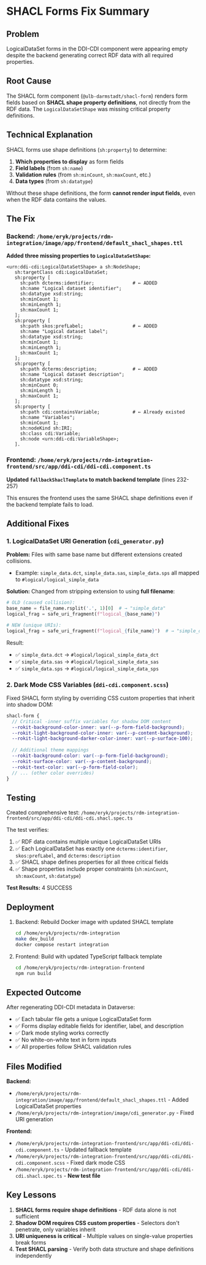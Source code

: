 # SHACL Forms Fix Summary

## Problem
LogicalDataSet forms in the DDI-CDI component were appearing empty despite the backend generating correct RDF data with all required properties.

## Root Cause
The SHACL form component (`@ulb-darmstadt/shacl-form`) renders form fields based on **SHACL shape property definitions**, not directly from the RDF data. The `LogicalDataSetShape` was missing critical property definitions.

## Technical Explanation
SHACL forms use shape definitions (`sh:property`) to determine:
1. **Which properties to display** as form fields
2. **Field labels** (from `sh:name`)
3. **Validation rules** (from `sh:minCount`, `sh:maxCount`, etc.)
4. **Data types** (from `sh:datatype`)

Without these shape definitions, the form **cannot render input fields**, even when the RDF data contains the values.

## The Fix

### Backend: `/home/eryk/projects/rdm-integration/image/app/frontend/default_shacl_shapes.ttl`

**Added three missing properties to `LogicalDataSetShape`:**

```turtle
<urn:ddi-cdi:LogicalDataSetShape> a sh:NodeShape;
   sh:targetClass cdi:LogicalDataSet;
   sh:property [
     sh:path dcterms:identifier;              # ← ADDED
     sh:name "Logical dataset identifier";
     sh:datatype xsd:string;
     sh:minCount 1;
     sh:minLength 1;
     sh:maxCount 1;
   ];
   sh:property [
     sh:path skos:prefLabel;                  # ← ADDED
     sh:name "Logical dataset label";
     sh:datatype xsd:string;
     sh:minCount 1;
     sh:minLength 1;
     sh:maxCount 1;
   ];
   sh:property [
     sh:path dcterms:description;             # ← ADDED
     sh:name "Logical dataset description";
     sh:datatype xsd:string;
     sh:minCount 0;
     sh:minLength 1;
     sh:maxCount 1;
   ];
   sh:property [
     sh:path cdi:containsVariable;            # ← Already existed
     sh:name "Variables";
     sh:minCount 1;
     sh:nodeKind sh:IRI;
     sh:class cdi:Variable;
     sh:node <urn:ddi-cdi:VariableShape>;
   ].
```

### Frontend: `/home/eryk/projects/rdm-integration-frontend/src/app/ddi-cdi/ddi-cdi.component.ts`

**Updated `fallbackShaclTemplate` to match backend template** (lines 232-257)

This ensures the frontend uses the same SHACL shape definitions even if the backend template fails to load.

## Additional Fixes

### 1. LogicalDataSet URI Generation (`cdi_generator.py`)
**Problem:** Files with same base name but different extensions created collisions.
- Example: `simple_data.dct`, `simple_data.sas`, `simple_data.sps` all mapped to `#logical/logical_simple_data`

**Solution:** Changed from stripping extension to using **full filename**:
```python
# OLD (caused collision):
base_name = file_name.rsplit('.', 1)[0]  # → "simple_data"
logical_frag = safe_uri_fragment(f"logical_{base_name}")

# NEW (unique URIs):
logical_frag = safe_uri_fragment(f"logical_{file_name}")  # → "simple_data_dct", "simple_data_sas", etc.
```

Result:
- ✅ `simple_data.dct` → `#logical/logical_simple_data_dct`
- ✅ `simple_data.sas` → `#logical/logical_simple_data_sas`
- ✅ `simple_data.sps` → `#logical/logical_simple_data_sps`

### 2. Dark Mode CSS Variables (`ddi-cdi.component.scss`)
Fixed SHACL form styling by overriding CSS custom properties that inherit into shadow DOM:

```scss
shacl-form {
  // Critical -inner suffix variables for shadow DOM content
  --rokit-background-color-inner: var(--p-form-field-background);
  --rokit-light-background-color-inner: var(--p-content-background);
  --rokit-light-background-darker-color-inner: var(--p-surface-100);
  
  // Additional theme mappings
  --rokit-background-color: var(--p-form-field-background);
  --rokit-surface-color: var(--p-content-background);
  --rokit-text-color: var(--p-form-field-color);
  // ... (other color overrides)
}
```

## Testing

Created comprehensive test: `/home/eryk/projects/rdm-integration-frontend/src/app/ddi-cdi/ddi-cdi.shacl.spec.ts`

The test verifies:
1. ✅ RDF data contains multiple unique LogicalDataSet URIs
2. ✅ Each LogicalDataSet has exactly one `dcterms:identifier`, `skos:prefLabel`, and `dcterms:description`
3. ✅ SHACL shape defines properties for all three critical fields
4. ✅ Shape properties include proper constraints (`sh:minCount`, `sh:maxCount`, `sh:datatype`)

**Test Results:** 4 SUCCESS

## Deployment

1. Backend: Rebuild Docker image with updated SHACL template
   ```bash
   cd /home/eryk/projects/rdm-integration
   make dev_build
   docker compose restart integration
   ```

2. Frontend: Build with updated TypeScript fallback template
   ```bash
   cd /home/eryk/projects/rdm-integration-frontend
   npm run build
   ```

## Expected Outcome

After regenerating DDI-CDI metadata in Dataverse:
- ✅ Each tabular file gets a unique LogicalDataSet form
- ✅ Forms display editable fields for identifier, label, and description
- ✅ Dark mode styling works correctly
- ✅ No white-on-white text in form inputs
- ✅ All properties follow SHACL validation rules

## Files Modified

**Backend:**
- `/home/eryk/projects/rdm-integration/image/app/frontend/default_shacl_shapes.ttl` - Added LogicalDataSet properties
- `/home/eryk/projects/rdm-integration/image/cdi_generator.py` - Fixed URI generation

**Frontend:**
- `/home/eryk/projects/rdm-integration-frontend/src/app/ddi-cdi/ddi-cdi.component.ts` - Updated fallback template
- `/home/eryk/projects/rdm-integration-frontend/src/app/ddi-cdi/ddi-cdi.component.scss` - Fixed dark mode CSS
- `/home/eryk/projects/rdm-integration-frontend/src/app/ddi-cdi/ddi-cdi.shacl.spec.ts` - **New test file**

## Key Lessons

1. **SHACL forms require shape definitions** - RDF data alone is not sufficient
2. **Shadow DOM requires CSS custom properties** - Selectors don't penetrate, only variables inherit
3. **URI uniqueness is critical** - Multiple values on single-value properties break forms
4. **Test SHACL parsing** - Verify both data structure and shape definitions independently
